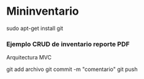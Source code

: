 # Mininventario
sudo apt-get install git

<h3>Ejemplo CRUD de inventario reporte PDF </h3>
<p>Arquitectura MVC</p>
git add archivo
git commit -m "comentario"
git push
